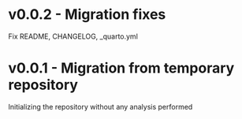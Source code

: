 # v0.0.2 - Migration fixes
Fix README, CHANGELOG, _quarto.yml

# v0.0.1 - Migration from temporary repository

Initializing the repository without any analysis performed